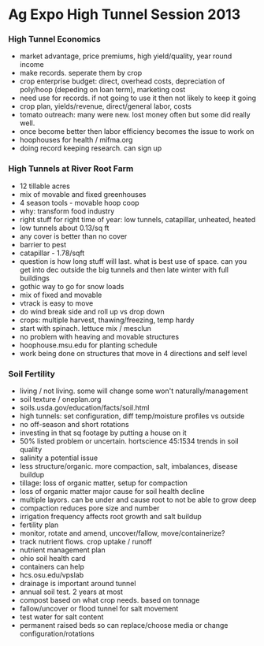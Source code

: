 # Ag Expo High Tunnel Session 2013

### High Tunnel Economics

* market advantage, price premiums, high yield/quality, year round income
* make records. seperate them by crop
* crop enterprise budget: direct, overhead costs, depreciation of poly/hoop (depeding on loan term), marketing cost
* need use for records. if not going to use it then not likely to keep it going
* crop plan, yields/revenue, direct/general labor, costs
* tomato outreach: many were new. lost money often but some did really well.
* once become better then labor efficiency becomes the issue to work on
* hoophouses for health / mifma.org
* doing record keeping research. can sign up

### High Tunnels at River Root Farm

* 12 tillable acres
* mix of movable and fixed greenhouses
* 4 season tools - movable hoop coop
* why: transform food industry
* right stuff for right time of year: low tunnels, catapillar, unheated, heated
* low tunnels about 0.13/sq ft
* any cover is better than no cover
* barrier to pest
* catapillar - 1.78/sqft
* question is how long stuff will last. what is best use of space. can you get into dec outside the big tunnels and then late winter with full buildings
* gothic way to go for snow loads
* mix of fixed and movable
* vtrack is easy to move
* do wind break side and roll up vs drop down
* crops: multiple harvest, thawing/freezing, temp hardy
* start with spinach. lettuce mix / mesclun
* no problem with heaving and movable structures
* hoophouse.msu.edu for planting schedule
* work being done on structures that move in 4 directions and self level

### Soil Fertility

* living / not living. some will change some won't naturally/management
* soil texture / oneplan.org
* soils.usda.gov/education/facts/soil.html
* high tunnels: set configuration, diff temp/moisture profiles vs outside
* no off-season and short rotations
* investing in that sq footage by putting a house on it
* 50% listed problem or uncertain. hortscience 45:1534 trends in soil quality
* salinity a potential issue
* less structure/organic. more compaction, salt, imbalances, disease buildup
* tillage: loss of organic matter, setup for compaction
* loss of organic matter major cause for soil health decline
* multiple layors. can be under and cause root to not be able to grow deep
* compaction reduces pore size and number
* irrigation frequency affects root growth and salt buildup
* fertility plan
* monitor, rotate and amend, uncover/fallow, move/containerize?
* track nutrient flows. crop uptake / runoff
* nutrient management plan
* ohio soil health card
* containers can help
* hcs.osu.edu/vpslab
* drainage is important around tunnel
* annual soil test. 2 years at most
* compost based on what crop needs. based on tonnage
* fallow/uncover or flood tunnel for salt movement
* test water for salt content
* permanent raised beds so can replace/choose media or change configuration/rotations